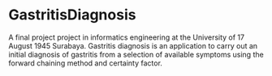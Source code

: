 # GastritisDiagnosis
A final project project in informatics engineering at the University of 17 August 1945 Surabaya. Gastritis diagnosis is an application to carry out an initial diagnosis of gastritis from a selection of available symptoms using the forward chaining method and certainty factor.
